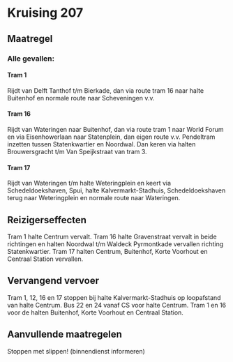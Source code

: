 # Kruising 207
## Maatregel
### Alle gevallen:

#### Tram 1
Rijdt van Delft Tanthof t/m Bierkade, dan via route tram 16 naar halte Buitenhof en normale route naar Scheveningen v.v.

#### Tram 16
Rijdt van Wateringen naar Buitenhof, dan via route tram 1 naar World Forum en via Eisenhowerlaan naar Statenplein, dan eigen route
v.v. 
Pendeltram inzetten tussen Statenkwartier en Noordwal. Dan keren via halten Brouwersgracht t/m Van Speijkstraat van tram 3.

#### Tram 17
Rijdt van Wateringen t/m halte Weteringplein en keert via Schedeldoekshaven, Spui, halte Kalvermarkt-Stadhuis, Schedeldoekshaven terug naar Weteringplein en normale route naar Wateringen.

## Reizigerseffecten
Tram 1 halte Centrum vervalt.
Tram 16 halte Gravenstraat vervalt in beide richtingen en halten Noordwal t/m Waldeck Pyrmontkade vervallen richting Statenkwartier.
Tram 17 halten Centrum, Buitenhof, Korte Voorhout en Centraal Station vervallen.

## Vervangend vervoer
Tram 1, 12, 16 en 17 stoppen bij halte Kalvermarkt-Stadhuis op loopafstand van halte Centrum.
Bus 22 en 24 vanaf CS voor halte Centrum.
Tram 1 en 16 voor de halten Buitenhof, Korte Voorhout en Centraal Station.

## Aanvullende maatregelen
Stoppen met  slippen! (binnendienst informeren)